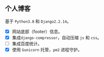 ## 个人博客

基于 `Python3.8` 和 `Django2.2.14`。

- [x] 网站底部（footer）信息。
- [x] 集成`django-compressor`，自动压缩 `js` 和 `css`。
- [ ] 集成百度统计。
- [x] 使用 `Gunicorn` 托管，`pm2` 进程守护。

